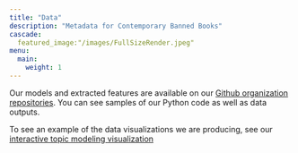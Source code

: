 ```yaml
---
title: "Data"
description: "Metadata for Contemporary Banned Books"
cascade:
  featured_image:"/images/FullSizeRender.jpeg"
menu:
  main:
    weight: 1
---
```


Our models and extracted features are available on our [Github organization repositories](https://github.com/representationlab). You can see samples of our Python code as well as data outputs.

To see an example of the data visualizations we are producing, see our [interactive topic modeling visualization](https://representationlab.github.io/visualizations/)

